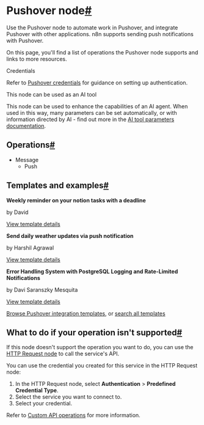 [](https://github.com/n8n-io/n8n-docs/edit/main/docs/integrations/builtin/app-nodes/n8n-nodes-base.pushover.md "Edit this page")

# Pushover node[#](#pushover-node "Permanent link")

Use the Pushover node to automate work in Pushover, and integrate Pushover with other applications. n8n supports sending push notifications with Pushover.

On this page, you'll find a list of operations the Pushover node supports and links to more resources.

Credentials

Refer to [Pushover credentials](../../credentials/pushover/) for guidance on setting up authentication.

This node can be used as an AI tool

This node can be used to enhance the capabilities of an AI agent. When used in this way, many parameters can be set automatically, or with information directed by AI - find out more in the [AI tool parameters documentation](../../../../advanced-ai/examples/using-the-fromai-function/).

## Operations[#](#operations "Permanent link")

*   Message
    *   Push

## Templates and examples[#](#templates-and-examples "Permanent link")

**Weekly reminder on your notion tasks with a deadline**

by David

[View template details](https://n8n.io/workflows/2409-weekly-reminder-on-your-notion-tasks-with-a-deadline/)

**Send daily weather updates via push notification**

by Harshil Agrawal

[View template details](https://n8n.io/workflows/740-send-daily-weather-updates-via-push-notification/)

**Error Handling System with PostgreSQL Logging and Rate-Limited Notifications**

by Davi Saranszky Mesquita

[View template details](https://n8n.io/workflows/3882-error-handling-system-with-postgresql-logging-and-rate-limited-notifications/)

[Browse Pushover integration templates](https://n8n.io/integrations/pushover/), or [search all templates](https://n8n.io/workflows/)

## What to do if your operation isn't supported[#](#what-to-do-if-your-operation-isnt-supported "Permanent link")

If this node doesn't support the operation you want to do, you can use the [HTTP Request node](../../core-nodes/n8n-nodes-base.httprequest/) to call the service's API.

You can use the credential you created for this service in the HTTP Request node:

1.  In the HTTP Request node, select **Authentication** > **Predefined Credential Type**.
2.  Select the service you want to connect to.
3.  Select your credential.

Refer to [Custom API operations](../../../custom-operations/) for more information.